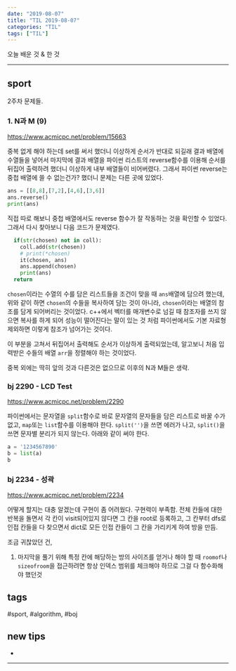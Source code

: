 ```yaml
---
date: "2019-08-07"
title: "TIL 2019-08-07"
categories: "TIL"
tags: ["TIL"]
---
```


오늘 배운 것 & 한 것

----------

## sport

2주차 문제들.

### 1. N과 M (9)

<https://www.acmicpc.net/problem/15663>

중복 없게 해야 하는데 set를 써서 했더니 이상하게 순서가 반대로 되길래 결과 배열에 수열들을 넣어서 마지막에 결과 배열을 파이썬 리스트의 reverse함수를 이용해 순서를 뒤집어 출력하려 했더니 이상하게 내부 배열들이 비어버렸다. 그래서 파이썬 reverse는 중첩 배열에 쓸 수 없는건가? 했더니 문제는 다른 곳에 있었다.

```py
ans = [[8,8],[7,2],[4,6],[3,6]]
ans.reverse()
print(ans)
```

직접 따로 해보니 중첩 배열에서도 reverse 함수가 잘 작동하는 것을 확인할 수 있었다. 그래서 다시 찾아보니 다음 코드가 문제였다.

```py
  if(str(chosen) not in coll):
    coll.add(str(chosen))
    # print(*chosen)
    it(chosen, ans)
    ans.append(chosen)
    print(ans)
  return
```

`chosen`이라는 수열의 수를 담은 리스트들을 조건이 맞을 때 `ans`배열에 담으려 했는데, 위와 같이 하면 `chosen`의 수들을 복사하여 담는 것이 아니라, `chosen`이라는 배열의 참조를 담게 되어버리는 것이었다. c++에서 벡터를 매개변수로 넘길 때 참조자를 쓰지 않으면 복사를 하게 되어 성능이 떨어진다는 말이 있는 것 처럼 파이썬에서도 기본 자료형 제외하면 이렇게 참조가 넘어가는 것이다.

이 부분을 고쳐서 뒤집어서 출력해도 순서가 이상하게 출력되었는데, 알고보니 처음 입력받은 수들의 배열 `arr`을 정렬해야 하는 것이었다.

중복 외에는 딱히 앞의 것과 다른것은 없으므로 이후의 N과 M들은 생략.

### bj 2290 - LCD Test

<https://www.acmicpc.net/problem/2290>

파이썬에서는 문자열을 `split`함수로 바로 문자열의 문자들을 담은 리스트로 바꿀 수가 없고, `map`또는 `list`함수를 이용해야 한다. `split('')`을 쓰면 에러가 나고, `split()`을 쓰면 문자별 분리가 되지 않는다. 아래와 같이 써야 한다.

```py
a = '1234567890'
b = list(a)
b
```

### bj 2234 - 성곽

<https://www.acmicpc.net/problem/2234>

어떻게 할지는 대충 알겠는데 구현이 좀 어려웠다. 구현력이 부족함.
전체 칸들에 대한 반복을 돌면서 각 칸이 visit되어있지 않다면 그 칸을 root로 등록하고, 그 칸부터 dfs로 인접 칸들을 다 찾으면서 dict로 모든 인접 칸들이 그 칸을 가리키게 하여 방을 만듬.

조금 귀찮았던 건,

1. 마지막을 풀기 위해 특정 칸에 해당하는 방의 사이즈를 얻거나 해야 할 때 `roomof`나 `sizeofroom`을 접근하려면 항상 인덱스 범위를 체크해야 하므로 그걸 다 함수화해야 했던것

## tags

\#sport, #algorithm, #boj

## new tips

-

<!---->



----------
